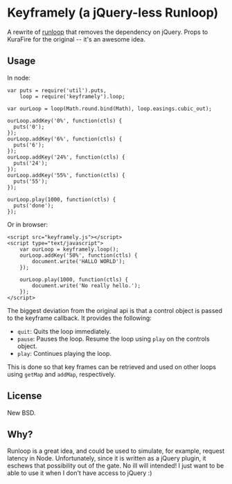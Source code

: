 Keyframely (a jQuery-less Runloop)
==================================

A rewrite of [runloop](https://github.com/KuraFire/runloop) that removes the dependency on
jQuery. Props to KuraFire for the original -- it's an awesome idea.

Usage
-----
In node:

    var puts = require('util').puts,
        loop = require('keyframely').loop;

    var ourLoop = loop(Math.round.bind(Math), loop.easings.cubic_out);

    ourLoop.addKey('0%', function(ctls) {
      puts('0');
    });
    ourLoop.addKey('6%', function(ctls) {
      puts('6');
    });
    ourLoop.addKey('24%', function(ctls) {
      puts('24');
    });
    ourLoop.addKey('55%', function(ctls) {
      puts('55');
    });

    ourLoop.play(1000, function(ctls) {
      puts('done');
    });

Or in browser:

    <script src="keyframely.js"></script>
    <script type="text/javascript">
        var ourLoop = keyframely.loop();
        ourLoop.addKey('50%', function(ctls) {
            document.write('HALLO WORLD');
        }); 

        ourLoop.play(1000, function(ctls) {
            document.write('No really hello.');
        });
    </script>

The biggest deviation from the original api is that a control object is passed to the keyframe callback.
It provides the following:

*  `quit`: Quits the loop immediately.
*  `pause`: Pauses the loop. Resume the loop using `play` on the controls object.
*  `play`: Continues playing the loop.

This is done so that key frames can be retrieved and used on other loops using `getMap` and `addMap`, respectively.

License
-------
New BSD.

Why?
----
Runloop is a great idea, and could be used to simulate, for example, request latency in Node. Unfortunately,
since it is written as a jQuery plugin, it eschews that possibility out of the gate. No ill will intended! I just
want to be able to use it when I don't have access to jQuery :)
